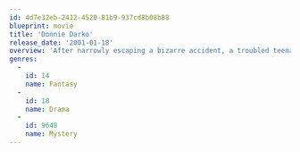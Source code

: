 ```yaml
---
id: 4d7e32eb-2412-4520-81b9-937cd8b08b88
blueprint: movie
title: 'Donnie Darko'
release_date: '2001-01-18'
overview: 'After narrowly escaping a bizarre accident, a troubled teenager is plagued by visions of a large bunny rabbit that manipulates him to commit a series of crimes.'
genres:
  -
    id: 14
    name: Fantasy
  -
    id: 18
    name: Drama
  -
    id: 9648
    name: Mystery
---
```

